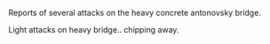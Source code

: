 Reports of several attacks on the heavy concrete antonovsky bridge. 

Light attacks on heavy bridge.. chipping away.
